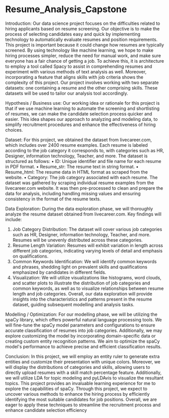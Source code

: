 # Resume_Analysis_Capstone

Introduction:
Our data science project focuses on the difficulties related to hiring applicants based 
on resume screening. Our objective is to make the process of selecting candidates easy and 
quick by implementing technology to automatically evaluate resumes and position 
requirements. This project is important because it could change how resumes are typically 
screened. By using technology like machine learning, we hope to make hiring processes 
simpler, reduce the need for manual work, and make sure everyone has a fair chance of
getting a job. To achieve this, it is architecture to employ a tool called Spacy to assist in 
comprehending resumes and experiment with various methods of text analysis as well. 
Moreover, incorporating a feature that aligns skills with job criteria shows the complexity 
of this project. Our project involves working with two separate datasets: one containing a 
resume and the other comprising skills. These datasets will be used to tailor our analysis 
tool accordingly.

Hypothesis / Business use:
Our working idea or rationale for this project is that if we use machine learning to automate 
the screening and shortlisting of resumes, we can make the candidate selection process 
quicker and easier. This idea shapes our approach to analyzing and modeling data, to 
simplify recruitment procedures and enhance the effectiveness of hiring choices.

Dataset:
For this project, we obtained the dataset from livecareer.com, which includes over 2400 
resume examples. Each resume is labeled according to the job category it corresponds to, 
with categories such as HR, Designer, information technology, Teacher, and more.
The dataset is structured as follows:
• ID: Unique identifier and file name for each resume in PDF format.
• Resume_str: The resume text in string format.
• Resume_html: The resume data in HTML format as scraped from the website.
• Category: The job category associated with each resume.
The dataset was gathered by scraping individual resume examples from the livecareer.com 
website. It was then pre-processed to clean and prepare the data for analysis, including 
handling missing values and ensuring consistency in the format of the resume texts.

Data Exploration:
During the data exploration phase, we will thoroughly analyze the resume dataset obtained 
from livecareer.com. Key findings will include:
1. Job Category Distribution: The dataset will cover various job categories such 
as HR, Designer, information technology, Teacher, and more. Resumes will be 
unevenly distributed across these categories.
2. Resume Length Variation: Resumes will exhibit variation in length across 
different job categories, indicating varying levels of detail and emphasis on 
qualifications.
3. Common Keywords Identification: We will identify common keywords and 
phrases, shedding light on prevalent skills and qualifications emphasized by 
candidates in different fields.
4. Visualization: We will utilize visualizations like histograms, word clouds, and 
scatter plots to illustrate the distribution of job categories and common 
keywords, as well as to visualize relationships between resume length and job 
categories.
Overall, our data exploration will provide insights into the characteristics and patterns 
present in the resume dataset, guiding subsequent modelling and analysis tasks.

Modelling / Optimization:
For our modelling phase, we will be utilizing the spaCy library, which offers powerful 
natural language processing tools. We will fine-tune the spaCy model parameters and 
configurations to ensure accurate classification of resumes into job categories. 
Additionally, we may explore customizing the model by incorporating domain-specific 
data or creating custom entity recognition patterns. We aim to optimize the spaCy model's 
performance to achieve precise and efficient classification results.

Conclusion:
In this project, we will employ an entity ruler to generate extra entities and customize their 
presentation with unique colors. Moreover, we will display the distributions of categories 
and skills, allowing users to directly upload resumes with a skill match percentage feature. 
Additionally, we will utilize LDA for topic modeling and pyLDAvis to visualize the 
resultant topics. This project provides an invaluable learning experience for me to explore 
the capabilities of spaCy. Through this project, we expect to uncover various methods to 
enhance the hiring process by efficiently identifying the most suitable candidates for job 
positions. Overall, we are eager to apply these techniques to streamline the recruitment 
process and enhance candidate selection efficiency

